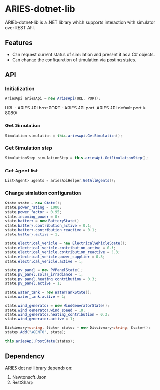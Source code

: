 # ARIES-dotnet-lib
ARIES-dotnet-lib is a .NET library which supports interaction with simulator over REST API.

## Features
* Can request current status of simulation and present it as a C# objects.
* Can change the configuration of simulation via posting states.

## API

### Initialization
```c#
AriesApi ariesApi = new AriesApi(URL, PORT);
```
URL - ARIES API host
PORT - ARIES API port (ARIES API default port is 8080)

### Get Simulation
```c#
Simulation simulation = this.ariesApi.GetSimulation();
```

### Get Simulation step
```c#
SimulationStep simulationStep = this.ariesApi.GetSimulationStep();
```

### Get Agent list
```c#
List<Agent> agents = ariesApiHelper.GetAllAgents();
```

### Change simlation configuration
```c#
State state = new State();
state.power_rating = 1000;
state.power_factor = 0.95;
state.incoming_power = 0;
state.battery = new BatteryState();
state.battery.contribution_active = 0.1;
state.battery.contribution_reactive = 0.1;
state.battery.active = 1;

state.electrical_vehicle = new ElectricalVehicleState();
state.electrical_vehicle.contribution_active = 0.3;
state.electrical_vehicle.contribution_reactive = 0.3;
state.electrical_vehicle.power_supplier = 0.3;
state.electrical_vehicle.active = 1;

state.pv_panel = new PVPanelState();
state.pv_panel.solar_irradiance = 1;
state.pv_panel.heating_contribution = 0.3;
state.pv_panel.active = 1;

state.water_tank = new WaterTankState();
state.water_tank.active = 1;

state.wind_generator = new WindGeneratorState();
state.wind_generator.wind_speed = 10;
state.wind_generator.heating_contribution = 0.3;
state.wind_generator.active = 1;

Dictionary<string, State> states = new Dictionary<string, State>();
states.Add("AGENT0", state);

this.ariesApi.PostState(states);
```

## Dependency

ARIES dot net library depends on:
1. Newtonsoft.Json
2. RestSharp
